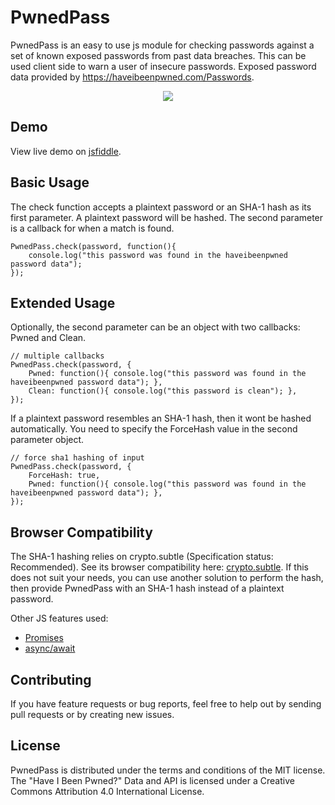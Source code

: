 # PwnedPass
PwnedPass is an easy to use js module for checking passwords against a set of known exposed passwords from past data breaches. This can be used client side to warn a user of insecure passwords. Exposed password data provided by https://haveibeenpwned.com/Passwords. 

<p align="center"> 
<img src="https://github.com/jpxor/pwnedpass/blob/master/images/sample.png">
</p>

## Demo
View live demo on [jsfiddle](https://jsfiddle.net/jpxor/edpg1dxc/10/).

## Basic Usage
The check function accepts a plaintext password or an SHA-1 hash as its first parameter. A plaintext password will be hashed.
The second parameter is a callback for when a match is found. 

    PwnedPass.check(password, function(){
        console.log("this password was found in the haveibeenpwned password data");
    });

## Extended Usage
Optionally, the second parameter can be an object with two callbacks: Pwned and Clean. 

    // multiple callbacks
    PwnedPass.check(password, {
        Pwned: function(){ console.log("this password was found in the haveibeenpwned password data"); },
        Clean: function(){ console.log("this password is clean"); },
    });

If a plaintext password resembles an SHA-1 hash, then it wont be hashed automatically. You need to specify the ForceHash value in the second parameter object. 

    // force sha1 hashing of input
    PwnedPass.check(password, {
        ForceHash: true,
        Pwned: function(){ console.log("this password was found in the haveibeenpwned password data"); },
    });

## Browser Compatibility
The SHA-1 hashing relies on crypto.subtle (Specification status: Recommended). See its browser compatibility here: [crypto.subtle](https://developer.mozilla.org/en-US/docs/Web/API/Crypto/subtle#Browser_compatibility). If this does not suit your needs, you can 
use another solution to perform the hash, then provide PwnedPass with an SHA-1 hash instead of a plaintext password.

Other JS features used:
 - [Promises](https://developer.mozilla.org/en-US/docs/Web/JavaScript/Reference/Global_Objects/Promise#Browser_compatibility)
 - [async/await](https://developer.mozilla.org/en-US/docs/Web/JavaScript/Reference/Operators/async_function#Browser_compatibility)

## Contributing
If you have feature requests or bug reports, feel free to help out by sending pull requests or by creating new issues.

## License
PwnedPass is distributed under the terms and conditions of the MIT license. 
The "Have I Been Pwned?" Data and API is licensed under a Creative Commons Attribution 4.0 International License.
